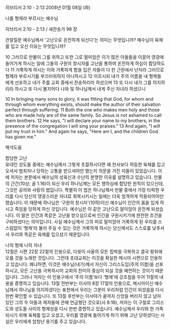 히브리서 2:10 - 2:13 
2008년 01월 08일 (화)

나를 형제라 부르시는 예수님



히브리서 2:10 - 2:13 / 새찬송가 98 장


관찰질문
예수님께서 ‘고난으로 온전하게 되신다’는 의미는 무엇입니까?
예수님이 육체를 입고 오신 이유는 무엇입니까?

10 그러므로 만물이 그를 위하고 또한 그로 말미암은 이가 많은 아들들을 이끌어 영광에 들어가게 하시는 일에 그들의 구원의 창시자를 고난을 통하여 온전하게 하심이 합당하도다  11 거룩하게 하시는 이와 거룩하게 함을 입은 자들이 다 한 근원에서 난지라 그러므로 형제라 부르시기를 부끄러워하지 아니하시고 12 이르시되 내가 주의 이름을 내 형제들에게 선포하고 내가 주를 교회 중에서 찬송하리라 하셨으며 13 또 다시 내가 그를 의지하리라 하시고 또 다시 볼지어다 나와 및 하나님께서 내게 주신 자녀라 하셨으니  

10 In bringing many sons to glory, it was fitting that God, for whom and through whom everything exists, should make the author of their salvation perfect through suffering. 11 Both the one who makes men holy and those who are made holy are of the same family. So Jesus is not ashamed to call them brothers. 12 He says, "I will declare your name to my brothers; in the presence of the congregation I will sing your praises." 13 And again, "I will put my trust in him." And again he says, "Here am I, and the children God has given me."

해석도움





합당한 고난  
유대인 성도들 중에는 예수님께서 그렇게 초월하시다면 왜 천사보다 하등한 육체를 입고 오셔서 범죄자나 당하는 고통을 받으셔야만 했는지 의문을 가진 자들이 있었습니다. 이에 저자는 본문에서 예수님의 성육신과 수난의 분명한 이유를 설명하고 있습니다. 만물의 근간(10상; 골 1:16)이 되신 우리 하나님께는 모든 행하심에 합당한 원칙이 있으신데, 그것은 공의와 사랑의 법입니다. 특별히 이 법은 하나님께서 만물 중에서 가장 타락한 우리를 다시 당신의 영광스러운 자녀로 회복시키시는 일에는 더욱 엄격하게 적용되어야만 했습니다. 이 때문에 하나님은 ‘구원의 창시자’(10하)이신 예수님이 인간의 몸을 입게 하시고 죽임을 당하게 하신 것입니다. 예수님은 이 같은 고난으로 말미암아 온전케 되셨습니다. 이 말은 인간과 똑같은 고난을 받으심으로써 인간을 구원시키기에 완전한 조건을 구비하셨다는 의미입니다. 사실 예수님께서 그의 피로 말미암아 거룩하게 된 우리를 스스럼없이 ‘형제’라 불러 주실 수 있는 것은 거룩하게 하시는 당신께서도 스스로를 낮추셔서 우리와 똑같은 육체를 입으셨기 때문입니다.     

나의 형제 나의 자녀  
12절은 시편 22장 22절의 인용으로, 다윗이 사울의 모든 핍박을 극복하고 결국 왕위에 오를 것을 노래한 것입니다. 그런데 초대교회는 이것을 확실한 메시아 시편으로 인용하고 있습니다. 왜냐하면, 이것은 예수님(내가)께서 자신이 그리스도임(주의 이름)을 선포하시고, 모든 고난을 극복하시어 교회의 찬미의 중심이 되실 것을 예언하는 것이기 때문입니다. 그러나 저자는 이 인용구에서 ‘주의 이름’보다 ‘형제’에 강조점을 두어 11절의 내용을 증명하고 있습니다. 13절 전반부는 이사야 8장 17절의 인용으로, 메시아이신 예수님께서 하나님을 의지하셨다는 표현에서 우리는 그분이 우리처럼 인간이 되셨음을 다시 한번 확인할 수 있습니다. 또 13절 후반부는 이사야가 끝까지 신앙을 버리지 않고 남아 있던 그의 두 아들과 제자들에 관해 언급했던 것으로(사 8:18), 저자는 이 구절로 그리스도와 성도들 사이의 형제성을 다시 한번 증명하고 있습니다. 예수님께서 우리와 한 가족 되시기 위해 육체를 입고 오셨고, 우리를 영광에 들어가게 하기 위해 고난 당하셨다는 사실은 우리에게 엄청난 용기를 주고 있습니다.